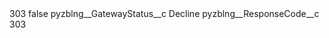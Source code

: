 <?xml version="1.0" encoding="UTF-8"?>
<CustomMetadata xmlns="http://soap.sforce.com/2006/04/metadata" xmlns:xsi="http://www.w3.org/2001/XMLSchema-instance" xmlns:xsd="http://www.w3.org/2001/XMLSchema">
    <label>303</label>
    <protected>false</protected>
    <values>
        <field>pyzblng__GatewayStatus__c</field>
        <value xsi:type="xsd:string">Decline</value>
    </values>
    <values>
        <field>pyzblng__ResponseCode__c</field>
        <value xsi:type="xsd:string">303</value>
    </values>
</CustomMetadata>
